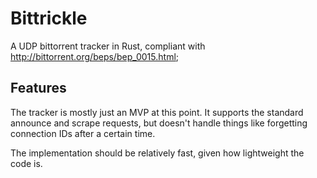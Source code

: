 # Bittrickle

A UDP bittorrent tracker in Rust, compliant with http://bittorrent.org/beps/bep_0015.html;

## Features

The tracker is mostly just an MVP at this point. It supports the standard announce and scrape
requests, but doesn't handle things like forgetting connection IDs after a certain time.

The implementation should be relatively fast, given how lightweight the code is.